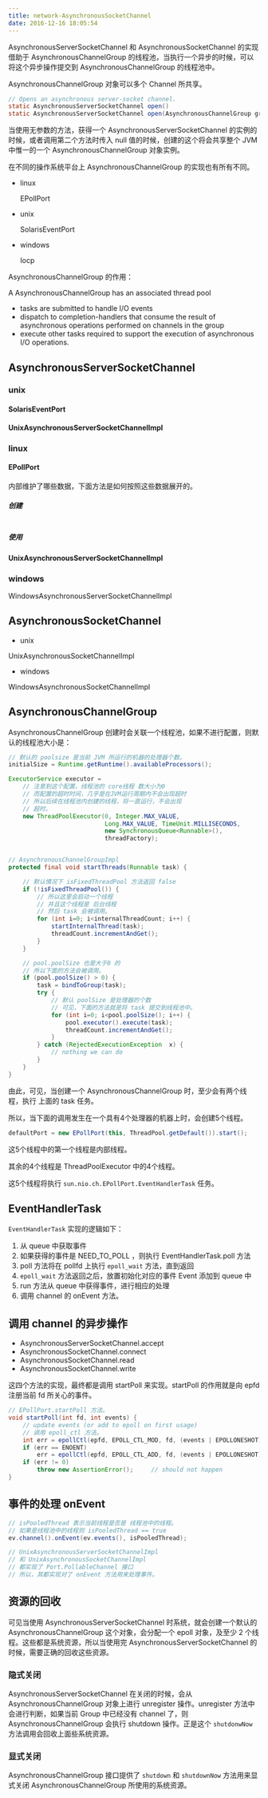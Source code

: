 ```yaml
---
title: network-AsynchronousSocketChannel
date: 2016-12-16 18:05:54
---
```


AsynchronousServerSocketChannel 和 AsynchronousSocketChannel 的实现借助于 AsynchronousChannelGroup 的线程池，当执行一个异步的时候，可以将这个异步操作提交到 AsynchronousChannelGroup 的线程池中。

AsynchronousChannelGroup 对象可以多个 Channel 所共享。

``` java
// Opens an asynchronous server-socket channel.
static AsynchronousServerSocketChannel open() 
static AsynchronousServerSocketChannel open(AsynchronousChannelGroup group) 
```

当使用无参数的方法，获得一个 AsynchronousServerSocketChannel 的实例的时候，或者调用第二个方法时传入 null 值的时候，创建的这个将会共享整个 JVM 中惟一的一个 AsynchronousChannelGroup 对象实例。

在不同的操作系统平台上 AsynchronousChannelGroup 的实现也有所有不同。

* linux 

	EPollPort

* unix

	SolarisEventPort

* windows

	Iocp

AsynchronousChannelGroup 的作用：

A AsynchronousChannelGroup has an associated thread pool 

* tasks are submitted to handle I/O events
* dispatch to completion-handlers that consume the result of asynchronous operations performed on channels in the group
* execute other tasks required to support the execution of asynchronous I/O operations. 


## AsynchronousServerSocketChannel

### unix


#### SolarisEventPort

#### UnixAsynchronousServerSocketChannelImpl

### linux

#### EPollPort

内部维护了哪些数据，下面方法是如何按照这些数据展开的。

##### 创建

``` java

```


##### 使用

#### UnixAsynchronousServerSocketChannelImpl

### windows

WindowsAsynchronousServerSocketChannelImpl

## AsynchronousSocketChannel

* unix

UnixAsynchronousSocketChannelImpl

* windows

WindowsAsynchronousSocketChannelImpl

## AsynchronousChannelGroup

AsynchronousChannelGroup 创建时会关联一个线程池，如果不进行配置，则默认的线程池大小是：

``` java
// 默认的 poolsize 是当前 JVM 所运行的机器的处理器个数。
initialSize = Runtime.getRuntime().availableProcessors();

ExecutorService executor =
	// 注意到这个配置，线程池的 core线程 数大小为0
	// 而配置的超时时间，几乎是在JVM运行周期内不会出现超时
	// 所以后续在线程池内创建的线程，将一直运行，不会出现
	// 超时。
    new ThreadPoolExecutor(0, Integer.MAX_VALUE,
                           Long.MAX_VALUE, TimeUnit.MILLISECONDS,
                           new SynchronousQueue<Runnable>(),
                           threadFactory);


// AsynchronousChannelGroupImpl
protected final void startThreads(Runnable task) {

	// 默认情况下 isFixedThreadPool 方法返回 false
    if (!isFixedThreadPool()) {
		// 所以这里会启动一个线程
		// 并且这个线程是 后台线程
		// 然后 task 会被调用。
        for (int i=0; i<internalThreadCount; i++) {
            startInternalThread(task);
            threadCount.incrementAndGet();
        }
    }

	// pool.poolSize 也是大于0 的
	// 所以下面的方法会被调用。
    if (pool.poolSize() > 0) {
        task = bindToGroup(task);
        try {
			// 默认 poolSize 是处理器的个数
			// 可见，下面的方法就是将 task 提交到线程池中。
            for (int i=0; i<pool.poolSize(); i++) {
                pool.executor().execute(task);
                threadCount.incrementAndGet();
            }
        } catch (RejectedExecutionException  x) {
            // nothing we can do
        }
    }
}
```

由此，可见，当创建一个 AsynchronousChannelGroup 时，至少会有两个线程，执行 上面的 task 任务。

所以，当下面的调用发生在一个具有4个处理器的机器上时，会创建5个线程。

``` java
defaultPort = new EPollPort(this, ThreadPool.getDefault()).start();
```

这5个线程中的第一个线程是内部线程。

其余的4个线程是 ThreadPoolExecutor 中的4个线程。

这5个线程将执行 `sun.nio.ch.EPollPort.EventHandlerTask` 任务。

## EventHandlerTask

`EventHandlerTask` 实现的逻辑如下：

1. 从 queue 中获取事件
2. 如果获得的事件是 NEED_TO_POLL ，则执行 EventHandlerTask.poll 方法
3. poll 方法将在 pollfd 上执行 `epoll_wait` 方法，直到返回
4. `epoll_wait` 方法返回之后，放置初始化对应的事件 Event 添加到 queue 中
5. run 方法从 queue 中获得事件，进行相应的处理
6. 调用 channel 的  onEvent 方法。

## 调用 channel 的异步操作

* AsynchronousServerSocketChannel.accept
* AsynchronousSocketChannel.connect
* AsynchronousSocketChannel.read
* AsynchronousSocketChannel.write

这四个方法的实现，最终都是调用 startPoll 来实现。startPoll 的作用就是向 epfd 注册当前 fd 所关心的事件。

``` java
// EPollPort.startPoll 方法。
void startPoll(int fd, int events) {
    // update events (or add to epoll on first usage)
    // 调用 epoll_ctl 方法。
    int err = epollCtl(epfd, EPOLL_CTL_MOD, fd, (events | EPOLLONESHOT));
    if (err == ENOENT)
        err = epollCtl(epfd, EPOLL_CTL_ADD, fd, (events | EPOLLONESHOT));
    if (err != 0)
        throw new AssertionError();     // should not happen
}
```

## 事件的处理 onEvent

``` java
// isPooledThread 表示当前线程是否是 线程池中的线程。
// 如果是线程池中的线程则 isPooledThread == true
ev.channel().onEvent(ev.events(), isPooledThread);

// UnixAsynchronousServerSocketChannelImpl
// 和 UnixAsynchronousSocketChannelImpl
// 都实现了 Port.PollableChannel 接口
// 所以，其都实现对了 onEvent 方法用来处理事件。
```

## 资源的回收

可见当使用 AsynchronousServerSocketChannel 时系统，就会创建一个默认的 AsynchronousChannelGroup 这个对象，会分配一个 epoll 对象，及至少 2 个线程。这些都是系统资源，所以当使用完 AsynchronousServerSocketChannel 的时候，需要正确的回收这些资源。

### 隐式关闭

AsynchronousServerSocketChannel 在关闭的时候，会从 AsynchronousChannelGroup 对象上进行 unregister 操作。unregister 方法中会进行判断，如果当前 Group 中已经没有 channel 了，则AsynchronousChannelGroup 会执行 shutdown 操作。正是这个 `shutdonwNow` 方法调用会回收上面些系统资源。

### 显式关闭

AsynchronousChannelGroup 接口提供了 `shutdown` 和 `shutdownNow` 方法用来显式关闭 AsynchronousChannelGroup 所使用的系统资源。